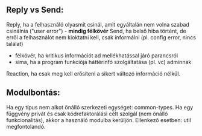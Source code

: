 ## Reply vs Send:
Reply, ha a felhasználó olyasmit csinál, amit egyáltalán nem volna szabad csinálnia ("user error") - **mindig félkövér**
Send, ha belső hiba történt, de erről a felhasználót nem kioktatni kell, csak informálni (pl. config error, nincs találat)
- félkövér, ha kritikus információt ad mellékhatással járó parancsról
- sima, ha a program funkciója háttérinfó szolgáltatása (pl. vc) adminnak

Reaction, ha csak meg kell erősíteni a sikert változó információ nélkül.  
## Modulbontás:
Ha egy típus nem alkot önálló szerkezeti egységet: common-types.
Ha egy függvény privát és csak kódrefaktorálási célt szolgál (nem önálló funkcionalitás), akkor a használó modulba kerüljön.
Ellenkező esetben: util megfontolandó.
